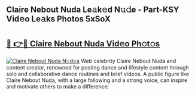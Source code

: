 ## Claire Nebout Nuda Le𝚊k𝚎d N𝚞𝚍e - Part-KSY Vid𝚎o Le𝚊ks Photos 5xSoX

# <h2><a href="http://fbfpz9t.evod.top/?m=Claire+Nebout+Nuda">🔗 👉🔴 Claire Nebout Nuda Vid𝚎o Ph𝚘t𝚘s</a></h2>

[![Claire Nebout Nuda N𝚞d𝚎s](https://i.imgur.com/8V9OHl7.gif)](http://fbfpz9t.evod.top/?m=Claire+Nebout+Nuda)
Web celebrity Claire Nebout Nuda and content creator, renowned for posting dance and lifestyle content through solo and collaborative dance routines and brief videos. A public figure like Claire Nebout Nuda, with a large following and a strong voice, can inspire and motivate others to make a difference. 
